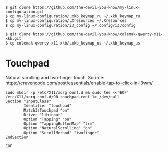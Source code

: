 ```
$ git clone https://github.com/the-devil-you-know/my-linux-configuration.git
$ cp my-linux-configuration/.xkb_keymap_ru ~/.xkb_keymap_ru
$ cp my-linux-configuration/.Xresources ~/.Xresources
$ cp my-linux-configuration/i3_config ~/.config/i3/config

$ git clone https://github.com/the-devil-you-know/colemak-qwerty-x11-xkb.git
$ cp colemak-qwerty-x11-xkb/.xkb_keymap_us ~/.xkb_keymap_us
```


# Touchpad

Natural scrolling and two-finger touch. Source: https://cravencode.com/post/essentials/enable-tap-to-click-in-i3wm/

```
sudo mkdir -p /etc/X11/xorg.conf.d && sudo tee <<'EOF' /etc/X11/xorg.conf.d/90-touchpad.conf 1> /dev/null
Section "InputClass"
        Identifier "touchpad"
        MatchIsTouchpad "on"
        Driver "libinput"
        Option "Tapping" "on"
        Option "TappingButtonMap" "lrm"
        Option "NaturalScrolling" "on"
        Option "ScrollMethod" "twofinger"
EndSection

EOF
```
